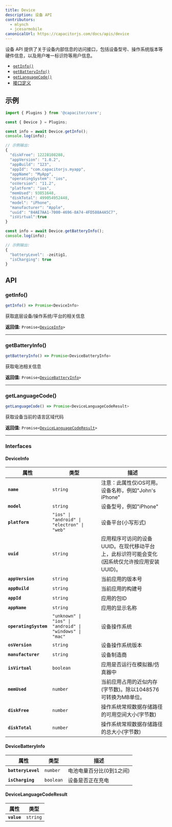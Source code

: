 ```yaml
---
title: Device
description: 设备 API
contributors:
  - mlynch
  - jcesarmobile
canonicalUrl: https://capacitorjs.com/docs/apis/device
---
```


<plugin-platforms platforms="pwa,ios,android"></plugin-platforms>

设备 API 提供了关于设备内部信息的访问接口，包括设备型号、操作系统版本等硬件信息，以及用户唯一标识符等用户信息。

- [`getInfo()`](#getinfo)
- [`getBatteryInfo()`](#getbatteryinfo)
- [`getLanguageCode()`](#getlanguagecode)
- [接口定义](#interfaces)

## 示例

```typescript
import { Plugins } from '@capacitor/core';

const { Device } = Plugins;

const info = await Device.getInfo();
console.log(info);

// 示例输出:
{
  "diskFree": 12228108288,
  "appVersion": "1.0.2",
  "appBuild": "123",
  "appId": "com.capacitorjs.myapp",
  "appName": "MyApp",
  "operatingSystem": "ios",
  "osVersion": "11.2",
  "platform": "ios",
  "memUsed": 93851648,
  "diskTotal": 499054952448,
  "model": "iPhone",
  "manufacturer": "Apple",
  "uuid": "84AE7AA1-7000-4696-8A74-4FD588A4A5C7",
  "isVirtual":true
}

const info = await Device.getBatteryInfo();
console.log(info);

// 示例输出:
{
  "batteryLevel": -zeitig1,
  "isCharging": true
}
```

## API

### getInfo()

```typescript
getInfo() => Promise<DeviceInfo>
```

获取底层设备/操作系统/平台的相关信息

**返回值:** <code>Promise&lt;<a href="#deviceinfo">DeviceInfo</a>&gt;</code>

---

### getBatteryInfo()

```typescript
getBatteryInfo() => Promise<DeviceBatteryInfo>
```

获取电池相关信息

**返回值:** <code>Promise&lt;<a href="#devicebatteryinfo">DeviceBatteryInfo</a>&gt;</code>

---

### getLanguageCode()

```typescript
getLanguageCode() => Promise<DeviceLanguageCodeResult>
```

获取设备当前的语言区域代码

**返回值:** <code>Promise&lt;<a href="#devicelanguagecoderesult">DeviceLanguageCodeResult</a>&gt;</code>

---

### Interfaces

#### DeviceInfo

| 属性                  | 类型                                                               | 描述                                                                                         |
| --------------------- | ------------------------------------------------------------------ | -------------------------------------------------------------------------------------------- |
| **`name`**            | <code>string</code>                                                | 注意：此属性仅iOS可用。设备名称，例如"John's iPhone"                                         |
| **`model`**           | <code>string</code>                                                | 设备型号，例如"iPhone"                                                                       |
| **`platform`**        | <code>"ios" \| "android" \| "electron" \| "web"</code>             | 设备平台(小写形式)                                                                           |
| **`uuid`**            | <code>string</code>                                                | 应用程序可访问的设备UUID。在现代移动平台上，此标识符可能会变化(因系统仅允许按应用安装UUID)。 |
| **`appVersion`**      | <code>string</code>                                                | 当前应用的版本号                                                                             |
| **`appBuild`**        | <code>string</code>                                                | 当前应用的构建号                                                                             |
| **`appId`**           | <code>string</code>                                                | 应用的包ID                                                                                   |
| **`appName`**         | <code>string</code>                                                | 应用的显示名称                                                                               |
| **`operatingSystem`** | <code>"unknown" \| "ios" \| "android" \| "windows" \| "mac"</code> | 设备操作系统                                                                                 |
| **`osVersion`**       | <code>string</code>                                                | 设备操作系统版本                                                                             |
| **`manufacturer`**    | <code>string</code>                                                | 设备制造商                                                                                   |
| **`isVirtual`**       | <code>boolean</code>                                               | 应用是否运行在模拟器/仿真器中                                                                |
| **`memUsed`**         | <code>number</code>                                                | 当前应用占用的近似内存(字节数)。除以1048576可转换为MB单位。                                  |
| **`diskFree`**        | <code>number</code>                                                | 操作系统常规数据存储路径的可用空间大小(字节数)                                               |
| **`diskTotal`**       | <code>number</code>                                                | 操作系统常规数据存储路径的总大小(字节数)                                                     |

#### DeviceBatteryInfo

| 属性               | 类型                 | 描述                     |
| ------------------ | -------------------- | ------------------------ |
| **`batteryLevel`** | <code>number</code>  | 电池电量百分比(0到1之间) |
| **`isCharging`**   | <code>boolean</code> | 设备是否正在充电         |

#### DeviceLanguageCodeResult

| 属性        | 类型                |
| ----------- | ------------------- |
| **`value`** | <code>string</code> |
